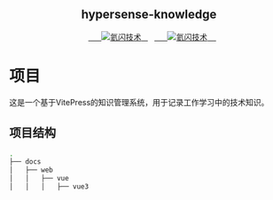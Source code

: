 <div align="center">
   <h2>hypersense-knowledge</h2>
   <a href="https://github.com/HyperSenseTech" target="_blank">
     <img alt="氦闪技术" src="https://img.shields.io/github/stars/ac4nd
?style=social&label=Stars"/>
  </a>
   <a href="https://gitee.com/datural" target="_blank">
     <img alt="氦闪技术" src="https://img.shields.io/badge/Author-%E6%B0%A6%E9%97%AA%E6%8A%80%E6%9C%AF%E5%BC%80%E6%BA%90-blue
"/>
   </a>
</div>

# 项目
这是一个基于VitePress的知识管理系统，用于记录工作学习中的技术知识。

## 项目结构
```bash  
.
├── docs
│   ├── web
│   │   ├── vue
│   │   │   ├── vue3

